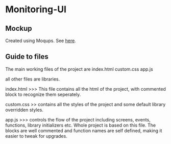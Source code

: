 # Monitoring-UI
## Mockup
Created using Moqups. See [here](https://app.moqups.com/eric.zhang@codexmarkets.com/zupVa4SkbR/edit/page/aeec2069f).
## Guide to files
The main working files of the project are 
index.html
custom.css
app.js

all other files are libraries.

index.html >>> This file contains all the html of the project, with commented block to recognize them seperately.

custom.css >> contains all the styles of the project and some default library overridden styles.

app.js >>> controls the flow of the project including screens, events, functions, library initializers etc. Whole project is based on this file. The blocks are well commented and function names are self defined, making it easier to tweak for upgrades.
